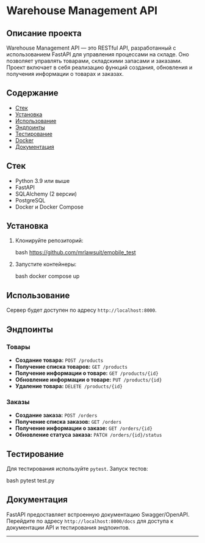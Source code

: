 # Warehouse Management API

## Описание проекта

Warehouse Management API — это RESTful API, разработанный с использованием FastAPI для управления процессами на складе. Оно позволяет управлять товарами, складскими запасами и заказами. Проект включает в себя реализацию функций создания, обновления и получения информации о товарах и заказах.

## Содержание

- [Стек](#Стек)
- [Установка](#установка)
- [Использование](#использование)
- [Эндпоинты](#эндпоинты)
- [Тестирование](#тестирование)
- [Docker](#docker)
- [Документация](#документация)

## Стек

- Python 3.9 или выше
- FastAPI
- SQLAlchemy (2 версии)
- PostgreSQL
- Docker и Docker Compose

## Установка

1. Клонируйте репозиторий:

    bash
    https://github.com/mrlawsuit/emobile_test

2. Запустите контейнеры:

    bash
    docker compose up
    

## Использование

Сервер будет доступен по адресу `http://localhost:8000`.

## Эндпоинты

### Товары

- **Создание товара:** `POST /products`
- **Получение списка товаров:** `GET /products`
- **Получение информации о товаре:** `GET /products/{id}`
- **Обновление информации о товаре:** `PUT /products/{id}`
- **Удаление товара:** `DELETE /products/{id}`

### Заказы

- **Создание заказа:** `POST /orders`
- **Получение списка заказов:** `GET /orders`
- **Получение информации о заказе:** `GET /orders/{id}`
- **Обновление статуса заказа:** `PATCH /orders/{id}/status`

## Тестирование

Для тестирования используйте `pytest`. Запуск тестов:

bash
pytest test.py


## Документация

FastAPI предоставляет встроенную документацию Swagger/OpenAPI. Перейдите по адресу `http://localhost:8000/docs` для доступа к документации API и тестирования эндпоинтов.

---
